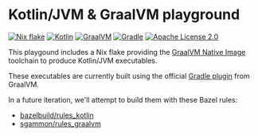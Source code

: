 # Kotlin/JVM & GraalVM playground

[![Nix flake](https://img.shields.io/badge/Built_with-macOS%2014.5-43329C.svg?style=flat&logo=nixos&logoColor=white&label=Flake%20used%20on&labelColor=5277C3&suffix=macOS%2014.5)](https://nix.dev/concepts/flakes)
[![Kotlin](https://img.shields.io/badge/Kotlin-2.0.0-blue.svg?logo=kotlin&style=flat&labelColor=30373d)](https://kotlinlang.org)
[![GraalVM](https://img.shields.io/badge/GraalVM%20CE-21.0.1-blue.svg?style=flat&labelColor=30373d)](https://www.graalvm.org/jdk21/docs/)
[![Gradle](https://img.shields.io/badge/Gradle-8.8-blue.svg?style=flat&labelColor=30373d)](https://docs.gradle.org/8.8/release-notes.html)
[![Apache License 2.0](https://img.shields.io/badge/License-MIT-blue.svg?style=flat&labelColor=30373d)](https://github.com/franckrasolo/kotlin-graalvm-playground/blob/trunk/LICENSE)

This playgound includes a Nix flake providing the
[GraalVM Native Image](https://www.graalvm.org/jdk21/reference-manual/native-image/)
toolchain to produce Kotlin/JVM executables.

These executables are currently built using the official
[Gradle plugin](https://graalvm.github.io/native-build-tools/latest/gradle-plugin.html)
from GraalVM.

In a future iteration, we'll attempt to build them with these Bazel rules:
- [bazelbuild/rules_kotlin](https://github.com/bazelbuild/rules_kotlin)
- [sgammon/rules_graalvm](https://github.com/sgammon/rules_graalvm)
